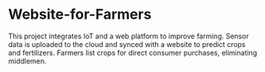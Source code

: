 # Website-for-Farmers
This project integrates IoT and a web platform to improve farming. Sensor data is uploaded to the cloud and synced with a website to predict crops and fertilizers. Farmers list crops for direct consumer purchases, eliminating middlemen.
